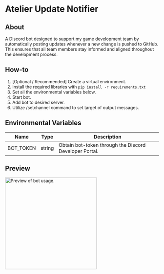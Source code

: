 # Atelier Update Notifier

## About
A Discord bot designed to support my game development team by automatically posting updates whenever a new change is pushed to GitHub. This ensures that all team members stay informed and aligned throughout the development process.

## How-to
1. [Optional / Recommended] Create a virtual environment.
2. Install the required libraries with `pip install -r requirements.txt`
3. Set all the environmental variables below.
4. Start bot.
5. Add bot to desired server.
6. Utilize /setchannel command to set target of output messages.

## Environmental Variables
| Name                  | Type   |  Description                                  |
|-----------------------|--------|-----------------------------------------------|
| BOT_TOKEN             | string | Obtain bot-token through the Discord Developer Portal. |

## Preview
<!-- Resize image to 500px wide -->
<img src="https://i.ibb.co/2YkcRzc2/example2.png" alt="Preview of bot usage." width="300" height="auto">
